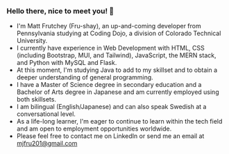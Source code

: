 ### Hello there, nice to meet you! 👋
- I'm Matt Frutchey (Fru-shay), an up-and-coming developer from Pennsylvania studying at Coding Dojo, a division of Colorado Technical University.
- I currently have experience in Web Development with HTML, CSS (including Bootstrap, MUI, and Tailwind), JavaScript, the MERN stack, and Python with MySQL and Flask.
- At this moment, I'm studying Java to add to my skillset and to obtain a deeper understanding of general programming.
- I have a Master of Science degree in secondary education and a Bachelor of Arts degree in Japanese and am currently employed using both skillsets.
- I am bilingual (English/Japanese) and can also speak Swedish at a conversational level.
- As a life-long learner, I'm eager to continue to learn within the tech field and am open to employment opportunities worldwide.
- Please feel free to contact me on LinkedIn or send me an email at mjfru201@gmail.com
<!--
**mjfru/mjfru** is a ✨ _special_ ✨ repository because its `README.md` (this file) appears on your GitHub profile.

Here are some ideas to get you started:

- 🔭 I’m currently working on ...
- 🌱 I’m currently learning ...
- 👯 I’m looking to collaborate on ...
- 🤔 I’m looking for help with ...
- 💬 Ask me about ...
- 📫 How to reach me: ...
- 😄 Pronouns: ...
- ⚡ Fun fact: ...
-->
